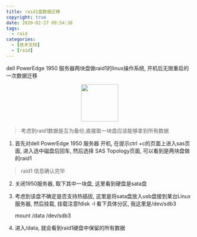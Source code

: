 ```yaml
---
title: raid1盘数据迁移
copyright: true
date: 2020-02-27 09:54:38
tags:
  - raid
categories:
  - [技术文档]
  - [raid]
---
```


dell PowerEdge 1950 服务器两块盘做raid1的linux操作系统, 开机后无限重启的一次数据迁移

<!-- more -->


<center>
<img src="http://zhangzw001.github.io/images/dockerniu.jpeg" width = "100" height = "100" style="border: 0"/>
</center>


> 考虑到raid1数据是互为备份,直接取一块盘应该能够拿到所有数据


1. 首先对dell PowerEdge 1950 服务器 开机, 在提示ctrl +c的页面上进入sas页面, 进入选中磁盘后回车, 然后选择 SAS Topology页面, 可以看到是两块盘做的raid1

>  raid1 信息确认完毕


2. 关闭1950服务器, 取下其中一块盘,  这里看到硬盘是sata盘

3. 考虑到该盘不确定是否支持热插拔, 这里是将sata盘放入usb盘接到某台Linux服务器, 然后挂载, 挂载注意fdisk -l 看下具体分区, 我这里是/dev/sdb3

    mount /data /dev/sdb3

4. 进入/data, 就会看到raid1硬盘中保留的所有数据

